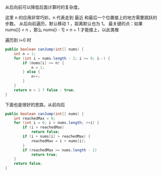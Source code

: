 从后向前可以降低后面计算时的复杂度。


这里 n 的应用非常巧妙。n 代表走到 最近 和最后一个位置接上的地方需要跳跃的步数。
从后向前遍历，默认移动 1 ，距离默认也为 1。
最关键的点：如果 nums[i] < n ，那么 nums[i - 1] > n + 1 才能接上，以此类推

遍历到 i=0 时
```java
public boolean canJump(int[] nums) {
	int n = 1;
	for (int i = nums.length - 2; i >= 0; i--) {
		if (nums[i] >= n) {
			n = 1;
		} else {
			n++;
		}
	}
	return n > 1 ? false : true;
}
```

下面也是很好的思路，从前向后
```java
public boolean canJump(int[] nums) {
	int reachedMax = 0;
	for (int i = 0; i < nums.length; ++i) {
		if (i > reachedMax)
			return false;
		if (i + nums[i] > reachedMax) {
			reachedMax = i + nums[i];
		}
		if (reachedMax >= nums.length - 1)
			return true;
	}
	return false;
}
```